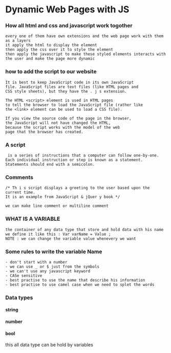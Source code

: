 # Dynamic Web Pages with JS

### How all html and css and javascript work togother 
    every one of them have own extensions and the web page work with them as a layers 
    it apply the html to display the element 
    then apply the css over it to style the element 
    then apply the javascript to make these styled elements interacts with the user and make the page more dynamic

### how to add the script to our website

    It is best to keep JavaScript code in its own JavaScript
    file. JavaScript files are text files (like HTML pages and
    CSS style sheets), but they have the . j s extension.

    The HTML <script> element is used in HTML pages
    to tell the browser to load the JavaScript file (rather like
    the <link> element can be used to load a CSS file).

    If you view the source code of the page in the browser,
    the JavaScript will not have changed the HTML,
    because the script works with the model of the web
    page that the browser has created. 

### A script
     is a series of instructions that a computer can follow one-by-one.
    Each individual instruction or step is known as a statement.
    Statements should end with a semicolon. 

### Comments
    /* Th i s script displays a greeting to the user based upon the current time.
    It is an example from JavaScript & jQuer y book */

    we can make line comment or multiline comment

### WHAT IS A VARIABLE
    the container of any data type that store and hold data with his name 
    we define it like this : Var varName = Value ;
    NOTE : we can change the variable value whenevery we want 

### Some rules to write the variable Name
    - don't start with a number
    - we can use _ or $ just from the symbols
    - we can't use any javascript keyword 
    - CASe sensitive 
    - best practise to use the name that describe his information 
    - best practise to use camel case when we need to splet the words

### Data types 
#### string
#### number
#### bool
this all data type can be hold by variables 
